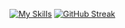 [![My Skills](https://skillicons.dev/icons?i=js,html,css,figma,tailwind,vscode)](https://skillicons.dev)
[![GitHub Streak](https://streak-stats.demolab.com/LucaBernardis=DenverCoder1)](https://git.io/streak-stats)

<!--
**LucaBernardis/LucaBernardis** is a ✨ _special_ ✨ repository because its `README.md` (this file) appears on your GitHub profile.

Here are some ideas to get you started:

- 🔭 I’m currently working on ...
- 🌱 I’m currently learning ...
- 👯 I’m looking to collaborate on ...
- 🤔 I’m looking for help with ...
- 💬 Ask me about ...
- 📫 How to reach me: ...
- 😄 Pronouns: ...
- ⚡ Fun fact: ...
-->
